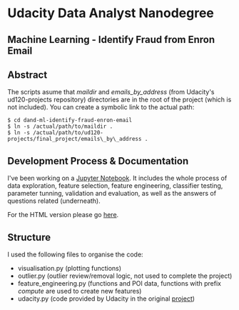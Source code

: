 # Udacity Data Analyst Nanodegree
## Machine Learning - Identify Fraud from Enron Email

## Abstract
The scripts asume that *maildir* and *emails_by_address* (from Udacity's ud120-projects repository) directories are in the root of the project (which is not included). You can create a symbolic link to the actual path:
```
$ cd dand-ml-identify-fraud-enron-email
$ ln -s /actual/path/to/maildir .
$ ln -s /actual/path/to/ud120-projects/final_project/emails\_by\_address .
```

## Development Process & Documentation
I've been working on a [Jupyter Notebook](Enron%20Fraud%20Lab.ipynb). It includes the whole process of data exploration, feature selection, feature engineering, classifier testing, parameter tunning, validation and evaluation, as well as the answers of questions related (underneath).

For the HTML version please go [here](Enron+Fraud+Lab.html).

## Structure
I used the following files to organise the code:

* visualisation.py (plotting functions)
* outlier.py (outlier review/removal logic, not used to complete the project)
* feature_engineering.py (functions and POI data, functions with prefix *compute* are used to create new features)
* udacity.py (code provided by Udacity in the original [project](https://github.com/udacity/ud120-projects))